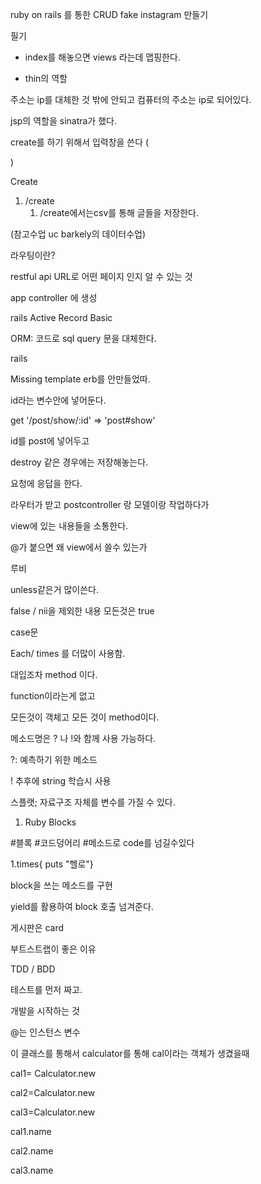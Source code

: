 ruby on rails 를 통한 CRUD fake instagram 만들기

필기
* index를 해놓으면 views 라는데 맵핑한다.

* thin의 역할

주소는 ip를 대체한 것 밖에 안되고 컴퓨터의 주소는 ip로 되어있다.

jsp의 역할을 sinatra가 했다.

create를 하기 위해서 입력창을 쓴다 (<form>)

Create

1. /create
   1. /create에서는csv를 통해 글들을 저장한다.

(참고수업 uc barkely의 데이터수업)



라우팅이란?

	

restful api URL로 어떤 페이지 인지 알 수 있는 것

app controller 에 생성



rails Active Record Basic

ORM: 코드로 sql query 문을 대체한다.

rails

Missing template erb를 안만들었따.

id라는 변수안에 넣어둔다.



get '/post/show/:id' => 'post#show'



id를 post에 넣어두고 

destroy 같은 경우에는 저장해놓는다.

요청에 응답을 한다.

라우터가 받고 postcontroller 랑 모델이랑 작업하다가

view에 있는 내용들을 소통한다.

@가 붙으면 왜 view에서 쓸수 있는가



루비

unless같은거 많이쓴다.

false / nii을 제외한 내용 모든것은 true

case문 

Each/ times 를 더많이 사용함.



대입조차 method 이다.

function이라는게 없고 

모든것이 객체고 모든 것이 method이다.



메소드명은 ? 나 !와 함께 사용 가능하다.

?: 예측하기 위한 메소드

! 추후에 string 학습시 사용



스플랫; 자료구조 자체를 변수를 가질 수 있다.

1. Ruby Blocks

 #블록 #코드덩어리 #메소드로 code를 넘길수있다

 1.times{ puts "헬로"}



block을 쓰는 메소드를 구현

yield를 활용하여 block 호출 넘겨준다.



게시판은 card



부트스트랩이 좋은 이유



TDD / BDD

테스트를 먼저 짜고.

개발을 시작하는 것



@는 인스턴스 변수

이 클래스를 통해서 calculator를 통해 cal이라는 객체가 생겼을때

cal1= Calculator.new

cal2=Calculator.new

cal3=Calculator.new



cal1.name

cal2.name

cal3.name




